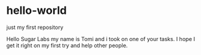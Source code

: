 # hello-world
just my first repository

Hello Sugar Labs my name is Tomi and i took on one of your tasks.
I hope I get it right on my first try and help other people.
